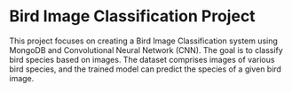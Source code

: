 # Bird Image Classification Project
This project focuses on creating a Bird Image Classification system using MongoDB and Convolutional Neural Network (CNN). The goal is to classify bird species based on images. The dataset comprises images of various bird species, and the trained model can predict the species of a given bird image.
